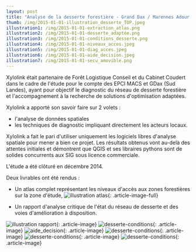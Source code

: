 ```yaml
---
layout: post
title: "Analyse de la desserte forestière - Grand Dax / Marennes Adour Côtes Océanes"
thumb: /img/2015-01-01-illustration_desserte_TOP.jpeg
illustration1: /img/2015-01-01-extraction_atlas.png
illustration2: /img/2015-01-01-desserte_adaptée.png
illustration3: /img/2015-01-01-conditions_desserte.png
illustration4: /img/2015-01-01-niveaux_acces.jpeg
illustration5: /img/2015-01-01-diag_acces.jpeg
illustration6: /img/2015-01-01-aide_decision.jpeg
illustration7: /img/2015-01-01-secu_amovible.png
---
```


Xylolink était partenaire de Forêt Logistique Conseil et du Cabinet Coudert dans le cadre de l'étude pour le compte des EPCI MACS et GDax (Sud Landes), ayant pour objectif le diagnostic du réseau de desserte forestière et l'accompagnement à la recherche de solutions d'optimisation adaptées.

Xylolink a apporté son savoir faire sur 2 volets :

- l'analyse de données spatiales
- les techniques de diagnostic impliquant directement les acteurs locaux.

Xylolink a fait le pari d'utiliser uniquement les logiciels libres d'analyse spatiale pour mener a bien ce projet. Les résultats obtenus vont au-delà des attentes initiales et démontrent que QGIS et ses libraires pythons sont de solides concurrents aux SIG sous licence commerciale.

L'étude a été clôturé en décembre 2014.

Deux livrables ont été rendus :

- Un atlas complet représentant les niveaux d'accès aux zones forestières sur la zone d'étude,
![illustration atlas]({{page.illustration1}}){: .article-image-full}

- Un rapport d'analyse critique de l'état du réseau de desserte et des voies d'amélioration à disposition.

![illustration rapport]({{page.illustration2}}){: .article-image}
![desserte-conditions]({{page.illustration3}}){: .article-image}
![aide_decision]({{page.illustration4}}){: .article-image}
![desserte-conditions]({{page.illustration5}}){: .article-image}
![desserte-conditions]({{page.illustration6}}){: .article-image}
![desserte-conditions]({{page.illustration7}}){: .article-image}
